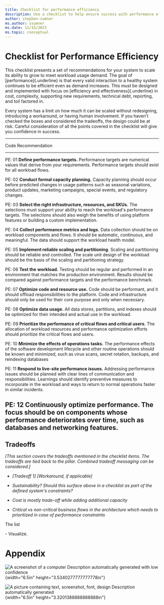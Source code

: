 ```yaml
---
title: Checklist for performance efficiency
description: Use a checklist to help ensure success with performance efficiency.  
author: stephen-sumner
ms.author: ssumner
ms.date: 11/15/2023
ms.topic: conceptual
---
```


# Checklist for Performance Efficiency

This checklist presents a set of recommendations for your system to scale its ability to grow to meet workload usage demand. The goal of [performance]{.underline} is that every valid interaction to a healthy system continues to be efficient even as demand increases. This must be designed and implemented with focus on [efficiency and effectiveness]{.underline} in cost, complexity, supporting new requirements, technical debt, reporting, and toil factored in.

Every system has a limit on how much it can be scaled without redesigning, introducing a workaround, or having human involvement. If you haven't checked the boxes and considered the tradeoffs, the design could be at risk. Careful consideration of all the points covered in the checklist will give you confidence in success.

  --------------------------------------------------------------------------------------------------------------------------------------------------------------------------------------------------------------------------------------------------------------------------------------------------------------------
  Code        Recommendation
  ----------- --------------------------------------------------------------------------------------------------------------------------------------------------------------------------------------------------------------------------------------------------------------------------------------------------------
  PE: 01      **Define performance targets.** Performance targets are numerical values that derive from your requirements. Performance targets should exist for all workload flows.

  PE: 02      **Conduct formal capacity planning.** Capacity planning should occur before predicted changes in usage patterns such as seasonal variations, product updates, marketing campaigns, special events, and regulatory changes.

  PE: 03      **Select the right infrastructure, resources, and SKUs.** The selections must support your ability to reach the workload's performance targets. The selections should also weigh the benefits of using platform features or building a custom implementation.

  PE: 04      **Collect performance metrics and logs.** Data collection should be on workload components and flows. It should be automatic, continuous, and meaningful. The data should support the workload health model.

  PE: 05      **Implement reliable scaling and partitioning**. Scaling and partitioning should be reliable and controlled. The scale unit design of the workload should be the basis of the scaling and partitioning strategy.

  PE: 06      **Test the** **workload.** Testing should be regular and performed in an environment that matches the production environment. Results should be compared against performance targets and the performance benchmark.

  PE: 07      **Optimize code and resource use.** Code should be performant, and it should offload responsibilities to the platform. Code and infrastructure should only be used for their core purpose and only when necessary.

  PE: 08      **Optimize data usage.** All data stores, partitions, and indexes should be optimized for their intended and actual use in the workload.

  PE: 09      **Prioritize the performance of critical flows and critical users.** The allocation of workload resources and performance optimization efforts should prioritize the critical flows and users.

  PE: 10      **Minimize the effects of operations tasks.** The performance effects of the software development lifecycle and other routine operations should be known and minimized, such as virus scans, secret rotation, backups, and reindexing databases

  PE: 11      **Respond to live-site performance issues.** Addressing performance issues should be planned with clear lines of communication and responsibilities. Learnings should identify preventive measures to incorporate in the workload and ways to return to normal operations faster in similar incidents.

  PE: 12      **Continuously optimize performance.** The focus should be on components whose performance deteriorates over time, such as databases and networking features.
  --------------------------------------------------------------------------------------------------------------------------------------------------------------------------------------------------------------------------------------------------------------------------------------------------------------------

## Tradeoffs

*\[This section covers the tradeoffs mentioned in the checklist items. The tradeoffs are tied back to the pillar. Combined tradeoff messaging can be considered.\]*

-   *\[Tradeoff 1\] \[Workaround, if applicable\]*

-   *Sustainability? Should this surface above in a checklist as part of the defined system's constraints?*

-   *Cost is mostly trade-off while adding additional capacity*

-   *Critical vs non-critical business flows in the architecture which needs to prioritized in case of performance constraints*

The list

\- Visualize.

# Appendix

![A screenshot of a computer Description automatically generated with low confidence](./media/image1.png){width="6.5in" height="3.5340277777777778in"}

![A picture containing text, screenshot, font, design Description automatically generated](./media/image4.png){width="6.5in" height="3.3201388888888888in"}

